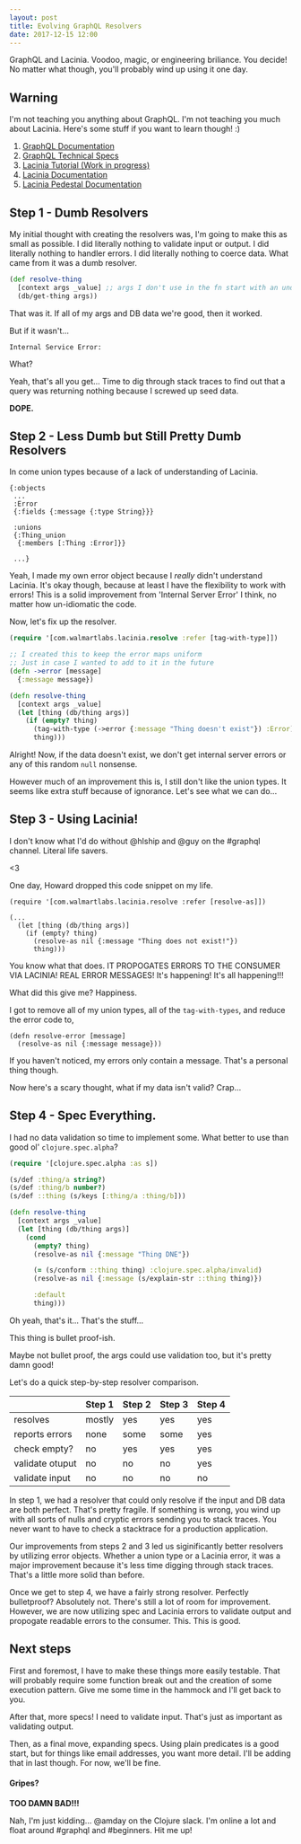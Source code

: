 ```yaml
---
layout: post
title: Evolving GraphQL Resolvers
date: 2017-12-15 12:00
---
```


GraphQL and Lacinia.
Voodoo, magic, or engineering briliance.
You decide!
No matter what though, you'll probably wind up using it one day.

## Warning

I'm not teaching you anything about GraphQL.
I'm not teaching you much about Lacinia.
Here's some stuff if you want to learn though! :)

1. [GraphQL Documentation](http://graphql.org/learn/)
2. [GraphQL Technical Specs](http://facebook.github.io/graphql/October2016/)
3. [Lacinia Tutorial (Work in progress)](http://lacinia.readthedocs.io/en/latest/tutorial/index.html)
4. [Lacinia Documentation](http://lacinia.readthedocs.io/en/latest/overview.html)
5. [Lacinia Pedestal Documentation](https://github.com/walmartlabs/lacinia-pedestal)

## Step 1 - Dumb Resolvers

My initial thought with creating the resolvers was, I'm going to make this as small as possible.
I did literally nothing to validate input or output.
I did literally nothing to handler errors.
I did literally nothing to coerce data.
What came from it was a dumb resolver.

```clojure
(def resolve-thing
  [context args _value] ;; args I don't use in the fn start with an underscore
  (db/get-thing args))
```

That was it.
If all of my args and DB data we're good, then it worked.

But if it wasn't...

`Internal Service Error:`

What?

Yeah, that's all you get...
Time to dig through stack traces to find out that a query was returning nothing because I screwed up seed data.

__DOPE.__

## Step 2 - Less Dumb but Still Pretty Dumb Resolvers

In come union types because of a lack of understanding of Lacinia.

```
{:objects
 ...
 :Error
 {:fields {:message {:type String}}}

 :unions
 {:Thing_union
  {:members [:Thing :Error]}}

 ...}
```

Yeah, I made my own error object because I _really_ didn't understand Lacinia.
It's okay though, because at least I have the flexibility to work with errors!
This is a solid improvement from 'Internal Server Error' I think, no matter how un-idiomatic the code.

Now, let's fix up the resolver.

```clojure
(require '[com.walmartlabs.lacinia.resolve :refer [tag-with-type]])

;; I created this to keep the error maps uniform
;; Just in case I wanted to add to it in the future
(defn ->error [message]
  {:message message})

(defn resolve-thing
  [context args _value]
  (let [thing (db/thing args)]
    (if (empty? thing)
      (tag-with-type (->error {:message "Thing doesn't exist"}) :Error)
      thing)))
```

Alright!
Now, if the data doesn't exist, we don't get internal server errors or any of this random `null` nonsense.

However much of an improvement this is, I still don't like the union types.
It seems like extra stuff because of ignorance.
Let's see what we can do...

## Step 3 - Using Lacinia!

I don't know what I'd do without @hlship and @guy on the #graphql channel.
Literal life savers.

<3

One day, Howard dropped this code snippet on my life.

```
(require '[com.walmartlabs.lacinia.resolve :refer [resolve-as]])

(...
  (let [thing (db/thing args)]
    (if (empty? thing)
      (resolve-as nil {:message "Thing does not exist!"})
      thing)))
```

You know what that does.
IT PROPOGATES ERRORS TO THE CONSUMER VIA LACINIA! REAL ERROR MESSAGES!
It's happening! It's all happening!!!

What did this give me?
Happiness.

I got to remove all of my union types, all of the `tag-with-types`, and reduce the error code to,

```
(defn resolve-error [message]
  (resolve-as nil {:message message}))
```

If you haven't noticed, my errors only contain a message.
That's a personal thing though.

Now here's a scary thought, what if my data isn't valid?
Crap...

## Step 4 - Spec Everything.

I had no data validation so time to implement some.
What better to use than good ol' `clojure.spec.alpha`?

```clojure
(require '[clojure.spec.alpha :as s])

(s/def :thing/a string?)
(s/def :thing/b number?)
(s/def ::thing (s/keys [:thing/a :thing/b]))

(defn resolve-thing
  [context args _value]
  (let [thing (db/thing args)]
    (cond
      (empty? thing)
      (resolve-as nil {:message "Thing DNE"})

      (= (s/conform ::thing thing) :clojure.spec.alpha/invalid)
      (resolve-as nil {:message (s/explain-str ::thing thing)})

      :default
      thing)))
```

Oh yeah, that's it...
That's the stuff...

This thing is bullet proof-ish.

Maybe not bullet proof, the args could use validation too, but it's pretty damn good!

Let's do a quick step-by-step resolver comparison.

| | Step 1 | Step 2 | Step 3 | Step 4 |
| --- | --- | --- | --- | --- |
| resolves | mostly | yes | yes | yes |
| reports errors  | none | some | some | yes |
| check empty?    | no | yes | yes | yes |
| validate otuput | no | no | no | yes |
| validate input  | no | no | no | no |

In step 1, we had a resolver that could only resolve if the input and DB data are both perfect.
That's pretty fragile.
If something is wrong, you wind up with all sorts of nulls and cryptic errors sending you to stack traces.
You never want to have to check a stacktrace for a production application.

Our improvements from steps 2 and 3 led us siginificantly better resolvers by utilizing error objects.
Whether a union type or a Lacinia error, it was a major improvement because it's less time digging through stack traces.
That's a little more solid than before.

Once we get to step 4, we have a fairly strong resolver.
Perfectly bulletproof?
Absolutely not.
There's still a lot of room for improvement.
However, we are now utilizing spec and Lacinia errors to validate output and propogate readable errors to the consumer.
This. This is good.

## Next steps

First and foremost, I have to make these things more easily testable.
That will probably require some function break out and the creation of some execution pattern.
Give me some time in the hammock and I'll get back to you.

After that, more specs!
I need to validate input.
That's just as important as validating output.

Then, as a final move, expanding specs.
Using plain predicates is a good start, but for things like email addresses, you want more detail.
I'll be adding that in last though.
For now, we'll be fine.

#### Gripes?

__TOO DAMN BAD!!!__

Nah, I'm just kidding...
@amday on the Clojure slack.
I'm online a lot and float around #graphql and #beginners.
Hit me up!
